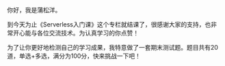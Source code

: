 <p>你好，我是蒲松洋。</p><p>到今天为止《Serverless入门课》这个专栏就结课了，很感谢大家的支持，也非常开心能与各位交流技术。为认真学习的你点赞！</p><p>为了让你更好地检测自己的学习成果，我特意做了一套期末测试题。题目共有20道，单选+多选，满分为100分，快来挑战一下吧！</p><p><a href="http://time.geekbang.org/quiz/intro?act_id=145&exam_id=318"><img src="https://static001.geekbang.org/resource/image/28/a4/28d1be62669b4f3cc01c36466bf811a4.png?wh=1142*201" alt=""></a></p><!-- [[[read_end]]] -->